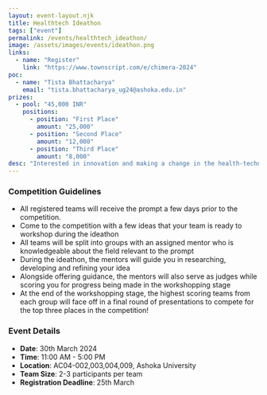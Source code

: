 ```yaml
---
layout: event-layout.njk
title: Healthtech Ideathon
tags: ["event"]
permalink: /events/healthtech_ideathon/
image: /assets/images/events/ideathon.png
links:
  - name: "Register"
    link: "https://www.townscript.com/e/chimera-2024"
poc:
  - name: "Tista Bhattacharya"
    email: "tista.bhattacharya_ug24@ashoka.edu.in"
prizes: 
  - pool: "45,000 INR"
    positions:
      - position: "First Place"
        amount: "25,000"
      - position: "Second Place"
        amount: "12,000"
      - position: "Third Place"
        amount: "8,000"
desc: "Interested in innovation and making a change in the health-technology field? The KCDH-A Healthtech Ideathon is for students exactly like you! All teams will be given a health-related prompt for which they will have to develop a tangible idea of a device (like a blueprint, prototype, etc.) with substantial justification through research and reasoning. Take a shot at winning from a prize pool of 45k INR while also receiving professional guidance along the way!"
---
```

### Competition Guidelines
- All registered teams will receive the prompt a few days prior to the competition. 
- Come to the competition with a few ideas that your team is ready to workshop during the ideathon
- All teams will be split into groups with an assigned mentor who is knowledgeable about the field relevant to the prompt
- During the ideathon, the mentors will guide you in researching, developing and refining your idea
- Alongside offering guidance, the mentors will also serve as judges while scoring you for progress being made in the workshopping stage
- At the end of the workshopping stage, the highest scoring teams from each group will face off in a final round of presentations to compete for the top three places in the competition!

### Event Details
- **Date**: 30th March 2024
- **Time**: 11:00 AM - 5:00 PM
- **Location**: AC04-002,003,004,009, Ashoka University
- **Team Size**: 2-3 participants per team
- **Registration Deadline**: 25th March